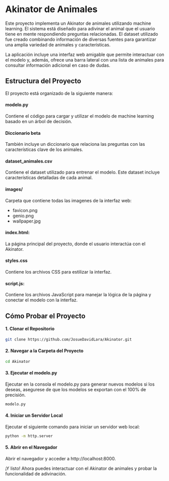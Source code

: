 # Akinator de Animales
Este proyecto implementa un Akinator de animales utilizando machine learning. El sistema está diseñado para adivinar el animal que el usuario tiene en mente respondiendo preguntas relacionadas. El dataset utilizado fue creado combinando información de diversas fuentes para garantizar una amplia variedad de animales y características.

La aplicación incluye una interfaz web amigable que permite interactuar con el modelo y, además, ofrece una barra lateral con una lista de animales para consultar información adicional en caso de dudas.

## Estructura del Proyecto
El proyecto está organizado de la siguiente manera:

#### modelo.py
Contiene el código para cargar y utilizar el modelo de machine learning basado en un árbol de decisión.

#### Diccionario beta
También incluye un diccionario que relaciona las preguntas con las características clave de los animales.

#### dataset_animales.csv
Contiene el dataset utilizado para entrenar el modelo. Este dataset incluye características detalladas de cada animal.

#### images/
Carpeta que contiene todas las imagenes de la interfaz web:
- favicon.png
- genio.png
- wallpaper.jpg

#### index.html: 
La página principal del proyecto, donde el usuario interactúa con el Akinator.
#### styles.css 
Contiene los archivos CSS para estilizar la interfaz.
#### script.js:
Contiene los archivos JavaScript para manejar la lógica de la página y conectar el modelo con la interfaz.

## Cómo Probar el Proyecto

#### 1. Clonar el Repositorio

```bash
git clone https://github.com/JosueDavidLara/Akinator.git
```

#### 2. Navegar a la Carpeta del Proyecto

```bash
cd Akinator
```

#### 3. Ejecutar el modelo.py
Ejecutar en la consola el modelo.py para generar nuevos modelos si los deseas, asegurese de que los modelos se exportan con el 100% de precisión.

```bash
modelo.py
```

#### 4. Iniciar un Servidor Local
Ejecutar el siguiente comando para iniciar un servidor web local:

```bash
python -m http.server
```

#### 5. Abrir en el Navegador
Abrir el navegador y acceder a http://localhost:8000.

¡Y listo! Ahora puedes interactuar con el Akinator de animales y probar la funcionalidad de adivinación.
